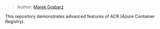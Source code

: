 > Author: [Marek Grabarz](https://linkedin.com/in/grabarz)

This repository demonstrates advanced features of ACR (Azure Container Registry).

